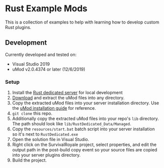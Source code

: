 # Rust Example Mods
This is a collection of examples to help with learning how to develop custom Rust plugins.

## Development
Currently developed and tested on:
* Visual Studio 2019
* uMod v2.0.4374 or later (12/6/2019)

### Setup
1. Install the [Rust dedicated server](https://developer.valvesoftware.com/wiki/Rust_Dedicated_Server) for local development
2. [Download](https://umod.org/games/rust) and extract the uMod files into any directory. 
3. Copy the extracted uMod files into your server installation directory. Use the [uMod installation guide](https://umod.org/documentation/getting-started) for reference.
4. `git clone` this repo.
5. Additionally copy the extracted uMod files into your repo's `lib` directory. The path should look like `lib/RustDedicated_Data/Managed`.
6. Copy the `resources/start.bat` batch script into your server installation so it's next to `RustDedicated.exe`
7. Open the solution file in Visual Studio.
8. Right click on the SurvivalRoyale project, select properties, and edit the output path in the post-build copy event so your source files are copied into your server plugins directory.
9. Build the project.